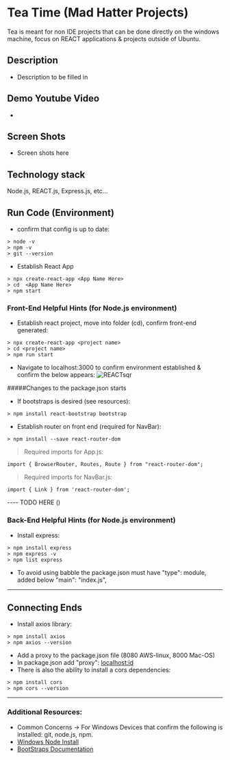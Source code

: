 # Tea Time (Mad Hatter Projects)
Tea is meant for non IDE projects that can be done directly on the windows machine, focus on REACT applications & projects outside of Ubuntu. 


## Description
- Description to be filled in 

## Demo Youtube Video
- 
## Screen Shots
- Screen shots here

## Technology stack
Node.js, REACT.js, Express.js, etc...

## Run Code (Environment)
- confirm that config is up to date:

```
> node -v
> npm -v
> git --version
```

-  Establish React App
```
> npx create-react-app <App Name Here>
> cd  <App Name Here>
> npm start
```




### Front-End Helpful Hints (for Node.js environment)

- Establish react project, move into folder (cd), confirm front-end generated:
```
> npx create-react-app <project name>
> cd <project name>
> npm run start
```
- Navigate to localhost:3000 to confirm environment established & confirm the below appears:
![REACTsqr](https://user-images.githubusercontent.com/112737682/229308612-826c64ef-dd92-4f78-a450-8531a8a0a542.jpg)

#####Changes to the package.json starts

- If bootstraps is desired (see resources):
```
> npm install react-bootstrap bootstrap
```
- Establish router on front end (required for NavBar): 
```
> npm install --save react-router-dom
```
> Required imports for App.js:
```
import { BrowserRouter, Routes, Route } from "react-router-dom";
```
> Required imports for NavBar.js:
```
import { Link } from 'react-router-dom';
```
---- TODO HERE ()


### Back-End Helpful Hints (for Node.js environment)

- Install express:
```
> npm install express
> npm express -v
> npm list express
```
- To avoid using babble the package.json must have "type": module, added below "main": "index.js",

--------------------------------------------------
## Connecting Ends
- Install axios library:
 ```
> npm install axios
> npm axios --version
```
- Add a proxy to the package.json file (8080 AWS-linux, 8000 Mac-OS)
- In package.json add "proxy": <localhost:id>
- There is also the ability to install a cors dependencies:
 ```
> npm install cors
> npm cors --version
```


--------------------------------------------------
### Additional Resources:
- Common Concerns
-> For Windows Devices that confirm the following is installed: git, node.js, npm. 
- [Windows Node Install](https://www.knowledgehut.com/blog/web-development/installation-of-react-on-windows)
- [BootStraps Documentation](https://getbootstrap.com/)
